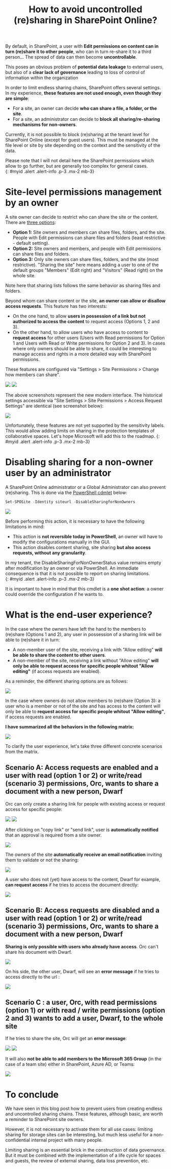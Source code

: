 ﻿---
title: "How to avoid uncontrolled (re)sharing in SharePoint Online?"
subtitle:
excerpt: In the case of long-term consulting or outsourcing assignments (e.g. IT support), it is not uncommon to give an Office 365 user account to allow to communicate and collaborate in the course of their duties. 
tags:
  - Microsoft 365
  - SharePoint Online
  - Sharing
  - Governance
header_img : "./assets/img/posts/2021-09-27_ResharingSharePoint_0.jpg"
---



By default, in SharePoint, a user with **Edit permissions on content can in turn (re)share it to other people**, who can in turn re-share it to a third person... The spread of data can then become **uncontrollable**. 

This poses an obvious problem of **potential data leakage** to external users, but also of a **clear lack of governance** leading to loss of control of information within the organization

In order to limit endless sharing chains, SharePoint offers several settings. In my experience, **these features are not used enough, even though they are simple**:  

- For a site, an owner can decide **who can share a file, a folder, or the site**.
- For a site, an administrator can decide to **block all sharing/re-sharing mechanisms for non-owners**.

Currently, it is not possible to block (re)sharing at the tenant level for SharePoint Online (except for guest users). This must be managed at the file level or site by site depending on the context and the sensitivity of the data.

Please note that I will not detail here the SharePoint permissions which allow to go further, but are generally too complex for general cases.  
{: #myid .alert .alert-info .p-3 .mx-2 mb-3}


# Site-level permissions management by an owner

A site owner can decide to restrict who can share the site or the content. There are [three options](https://support.microsoft.com/en-us/office/set-up-and-manage-access-requests-94b26e0b-2822-49d4-929a-8455698654b3): 
- **Option 1:** Site owners and members can share files, folders, and the site. People with Edit permissions can share files and folders (least restrictive - default setting).
- **Option 2:** Site owners and members, and people with Edit permissions can share files and folders.
- **Option 3:** Only site owners can share files, folders, and the site (most restrictive). 
"Sharing the site" here means adding a user to one of the default groups "Members" (Edit right) and "Visitors" (Read right) on the whole site. 

Note here that sharing lists follows the same behavior as sharing files and folders.


Beyond whom can share content or the site, **an owner can allow or disallow access requests**. This feature has two interests: 
- On the one hand, to allow **users in possession of a link but not authorized to access the content** to request access (Options 1, 2 and 3).
- On the other hand, to allow users who have access to content to **request access** for other users (Users with Read permissions for Option 1 and Users with Read or Write permissions for Option 2 and 3).
In cases where only owners should be able to share, it could be interesting to manage access and rights in a more detailed way with SharePoint permissions. 

These features are configured via "Settings > Site Permissions > Change how members can share".  

<img src="https://thijoubert.github.io/assets/img/posts/2021-09-27_ResharingSharePoint_1.png" >

<img src="https://thijoubert.github.io/assets/img/posts/2021-09-27_ResharingSharePoint_2.png" >

The above screenshots represent the new modern interface. The historical settings accessible via "Site Settings > Site Permissions > Access Request Settings" are identical (see screenshot below):  

<img src="https://thijoubert.github.io/assets/img/posts/2021-09-16_ResharingSharePoint_3.png" >

Unfortunately, these features are not yet supported by the sensitivity labels. This would allow adding limits on sharing in the protection templates of collaborative spaces. Let's hope Microsoft will add this to the roadmap. 
{: #myid .alert .alert-info .p-3 .mx-2 mb-3}


# Disabling sharing for a non-owner user by an administrator

A SharePoint Online administrator or a Global Administrator can also prevent (re)sharing. This is done via the [PowerShell cdmlet](https://docs.microsoft.com/en-us/powershell/module/sharepoint-online/set-sposite?view=sharepoint-ps) below: 

```powershell
Set-SPOSite -Identity siteurl -DisableSharingforNonOwners
```

<img src="https://thijoubert.github.io/assets/img/posts/2021-09-27_ResharingSharePoint_5.png" >

Before performing this action, it is necessary to have the following limitations in mind: 
- This action is **not reversible today in PowerShell**, an owner will have to modify the configurations manually in the GUI.
- This action disables content sharing, site sharing **but also access requests, without any granularity**.

In my tenant, the DisableSharingForNonOwnerStatus value remains empty after modification by an owner or via PowerShell. An immediate consequence is that it is not possible to report on sharing limitations.  
{: #myid .alert .alert-info .p-3 .mx-2 mb-3}

It is important to have in mind that this cmdlet is a **one shot action**: a owner could override the configuration if he wants to. 


# What is the end-user experience?

In the case where the owners have left the hand to the members to (re)share (Options 1 and 2), any user in possession of a sharing link will be able to (re)share it in turn: 
- A non-member user of the site, receiving a link with "Allow editing" **will be able to share the content to other users**.
- A non-member of the site, receiving a link without "Allow editing" **will only be able to request access for specific people whitout "Allow editing"** (if access requests are enabled).


As a reminder, the different sharing options are as follows: 

<img src="https://thijoubert.github.io/assets/img/posts/2021-09-27_ResharingSharePoint_6.png" >

In the case where owners do not allow members to (re)share (Option 3): a user who is a member or not of the site and has access to the content will only be able to **request access for specific people whitout "Allow editing"**, if access requests are enabled. 


**I have summarized all the behaviors in the following matrix:**

<img src="https://thijoubert.github.io/assets/img/posts/2021-09-27_ResharingSharePoint_7.png" >

To clarify the user experience, let's take three different concrete scenarios from the matrix.



## Scenario A: Access requests are enabled and a user with read (option 1 or 2) or write/read (scenario 3) permissions, Orc, wants to share a document with a new person, Dwarf

Orc can only create a sharing link for people with existing access or request access for specific people:

<img src="https://thijoubert.github.io/assets/img/posts/2021-09-27_ResharingSharePoint_8.png" >

<img src="https://thijoubert.github.io/assets/img/posts/2021-09-27_ResharingSharePoint_9.png" >

After clicking on "copy link" or "send link", user is **automatically notified** that an approval is required from a site owner. 

<img src="https://thijoubert.github.io/assets/img/posts/2021-09-27_ResharingSharePoint_10.png" >

The owners of the site **automatically receive an email notification** inviting them to validate or not the sharing:

<img src="https://thijoubert.github.io/assets/img/posts/2021-09-27_ResharingSharePoint_11.png" >

A user who does not (yet) have access to the content, Dwarf for example, **can request access** if he tries to access the document directly:

<img src="https://thijoubert.github.io/assets/img/posts/2021-09-27_ResharingSharePoint_12.png" >




## Scenario B: Access requests are disabled and a user with read (option 1 or 2) or write/read (scenario 3) permissions, Orc, wants to share a document with a new person, Dwarf

**Sharing is only possible with users who already have access**. Orc can't share his document with Dwarf.

<img src="https://thijoubert.github.io/assets/img/posts/2021-09-27_ResharingSharePoint_13.png" >

On his side, the other user, Dwarf, will see an **error message** if he tries to access directly to the url : 

<img src="https://thijoubert.github.io/assets/img/posts/2021-09-27_ResharingSharePoint_14.png" >



## Scenario C : a user, Orc, with read permissions (option 1) or with read / write permissions (option 2 and 3) wants to add a user, Dwarf, to the whole site

If he tries to share the site, Orc will get an **error message**:

<img src="https://thijoubert.github.io/assets/img/posts/2021-09-27_ResharingSharePoint_15.png" >

<img src="https://thijoubert.github.io/assets/img/posts/2021-09-27_ResharingSharePoint_16.png" >

It will also **not be able to add members to the Microsoft 365 Group** (in the case of a team site) either in SharePoint, Azure AD, or Teams: 

<img src="https://thijoubert.github.io/assets/img/posts/2021-09-27_ResharingSharePoint_17.png" >



# To conclude

We have seen in this blog post how to prevent users from creating endless and uncontrolled sharing chains. These features, although basic, are worth a reminder to SharePoint site owners.  

However, it is not necessary to activate them for all use cases: limiting sharing for storage sites can be interesting, but much less useful for a non-confidential internal project with many people.

Limiting sharing is an essential brick in the construction of data governance. But it must be combined with the implementation of a life cycle for spaces and guests, the review of external sharing, data loss prevention, etc. 
